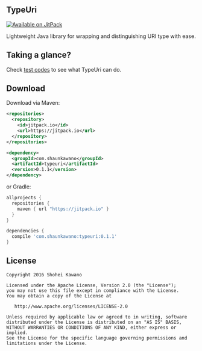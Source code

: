 ## TypeUri

[![Available on JitPack][jitpack_badge]][jitpack_link]

Lightweight Java library for wrapping and distinguishing URI type with ease.

## Taking a glance?

Check [test codes][test] to see what TypeUri can do.

## Download

Download via Maven:

```xml
<repositories>
  <repository>
    <id>jitpack.io</id>
    <url>https://jitpack.io</url>
  </repository>
</repositories>

<dependency>
  <groupId>com.shaunkawano</groupId>
  <artifactId>typeuri</artifactId>
  <version>0.1.1</version>
</dependency>
```

or Gradle:

```gradle
allprojects {
  repositories {
    maven { url "https://jitpack.io" }
  }
}

dependencies {
  compile 'com.shaunkawano:typeuri:0.1.1'
}
```

## License

    Copyright 2016 Shohei Kawano

    Licensed under the Apache License, Version 2.0 (the "License");
    you may not use this file except in compliance with the License.
    You may obtain a copy of the License at

       http://www.apache.org/licenses/LICENSE-2.0

    Unless required by applicable law or agreed to in writing, software
    distributed under the License is distributed on an "AS IS" BASIS,
    WITHOUT WARRANTIES OR CONDITIONS OF ANY KIND, either express or implied.
    See the License for the specific language governing permissions and
    limitations under the License.

[test]: https://github.com/shaunkawano/TypeUri/blob/master/typeuri/src/test/java/com/shaunkawano/TypeUriTest.java

[jitpack_badge]: https://jitpack.io/v/com.shaunkawano/typeuri.svg
[jitpack_link]: https://jitpack.io/#com.shaunkawano/typeuri
